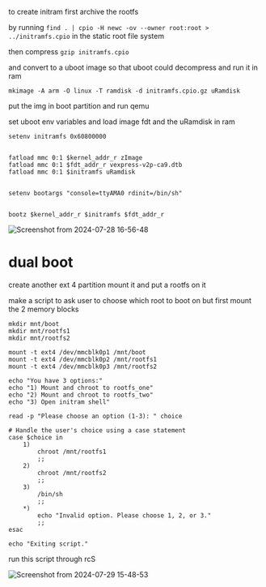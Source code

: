 to create initram first archive the rootfs

by running `find . | cpio -H newc -ov --owner root:root > ../initramfs.cpio` in the static root file system 

then compress `gzip initramfs.cpio`

and convert to a uboot image so that uboot could decompress and run it in ram 

`mkimage -A arm -O linux -T ramdisk -d initramfs.cpio.gz uRamdisk`

put the img in boot partition and run qemu 

set uboot env variables and load image fdt and the uRamdisk in ram 

```
setenv initramfs 0x60800000


fatload mmc 0:1 $kernel_addr_r zImage
fatload mmc 0:1 $fdt_addr_r vexpress-v2p-ca9.dtb
fatload mmc 0:1 $initramfs uRamdisk


setenv bootargs "console=ttyAMA0 rdinit=/bin/sh"


bootz $kernel_addr_r $initramfs $fdt_addr_r

```

![Screenshot from 2024-07-28 16-56-48](https://github.com/user-attachments/assets/bcda658d-abaf-456d-8614-b7a3ea815293)


# dual boot

create another ext 4 partition mount it and put a rootfs on it 

make a script to ask user to choose which root to boot on but first mount the 2 memory blocks 

```
mkdir mnt/boot
mkdir mnt/rootfs1
mkdir mnt/rootfs2

mount -t ext4 /dev/mmcblk0p1 /mnt/boot
mount -t ext4 /dev/mmcblk0p2 /mnt/rootfs1
mount -t ext4 /dev/mmcblk0p3 /mnt/rootfs2

echo "You have 3 options:"
echo "1) Mount and chroot to rootfs_one"
echo "2) Mount and chroot to rootfs_two"
echo "3) Open initram shell"

read -p "Please choose an option (1-3): " choice

# Handle the user's choice using a case statement
case $choice in
    1)
        chroot /mnt/rootfs1
        ;;
    2)
        chroot /mnt/rootfs2
        ;;
    3)
        /bin/sh
        ;;
    *)
        echo "Invalid option. Please choose 1, 2, or 3."
        ;;
esac

echo "Exiting script."
```

run this script through rcS 



![Screenshot from 2024-07-29 15-48-53](https://github.com/user-attachments/assets/5fcaa569-e1c4-42a1-a05a-fae4a763713e)
